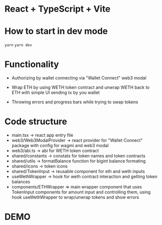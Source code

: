 # React + TypeScript + Vite


# How to start in dev mode
 `yarn`
 `yarn dev`


# Functionality

- Authorizing by wallet connecting via "Wallet Connect" web3 modal

- Wrap ETH by using WETH token contract and unwrap WETH back to ETH with simple UI sending tx by you wallet

- Throwing errors and progress bars while trying to swap tokens


# Code structure

  -  main.tsx -> react app entry file
  -  web3/Web3ModalProvider -> react provider for "Wallet Connect" package with config for wagmi and web3 modal
  -  web3/abi.ts -> abi for WETH token contract
  -  shared/constants -> constats for token names and token contracts
  -  shared/utils -> formatBalance function for bigint balance formating
  -  shared/icons -> token icons
  -  shared/TokenInput -> reusable component for eth and weth inputs
  -  useWethWrapper -> hook for weth contract interaction and getting token balances
  -  components/ETHWrapper => main wrapper component that uses TokenInput components for amount input and controlling them, using hook useWethWrapper to wrap/unwrap     tokens and show errors


# DEMO




